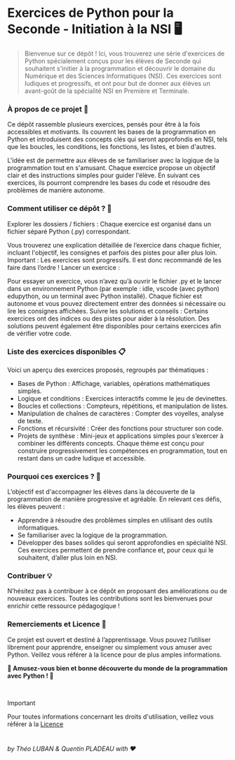# Exercices de Python pour la Seconde - Initiation à la NSI 🖥️
> Bienvenue sur ce dépôt ! Ici, vous trouverez une série d'exercices de Python spécialement conçus pour les élèves de Seconde qui souhaitent s'initier à la programmation et découvrir le domaine du Numérique et des Sciences Informatiques (NSI). Ces exercices sont ludiques et progressifs, et ont pour but de donner aux élèves un avant-goût de la spécialité NSI en Première et Terminale.

### À propos de ce projet 📘
Ce dépôt rassemble plusieurs exercices, pensés pour être à la fois accessibles et motivants. Ils couvrent les bases de la programmation en Python et introduisent des concepts clés qui seront approfondis en NSI, tels que les boucles, les conditions, les fonctions, les listes, et bien d'autres.

L'idée est de permettre aux élèves de se familiariser avec la logique de la programmation tout en s'amusant. Chaque exercice propose un objectif clair et des instructions simples pour guider l'élève. En suivant ces exercices, ils pourront comprendre les bases du code et résoudre des problèmes de manière autonome.

### Comment utiliser ce dépôt ? 🚀
Explorer les dossiers / fichiers : Chaque exercice est organisé dans un fichier séparé Python (.py) correspondant.

Vous trouverez une explication détaillée de l’exercice dans chaque fichier, incluant l'objectif, les consignes et parfois des pistes pour aller plus loin.
Important : Les exercices sont progressifs. Il est donc recommandé de les faire dans l’ordre !
Lancer un exercice :

Pour essayer un exercice, vous n’avez qu’à ouvrir le fichier .py et le lancer dans un environnement Python (par exemple : idle, vscode (avec python) edupython, ou un terminal avec Python installé).
Chaque fichier est autonome et vous pouvez directement entrer des données si nécessaire ou lire les consignes affichées.
Suivre les solutions et conseils : Certains exercices ont des indices ou des pistes pour aider à la résolution. Des solutions peuvent également être disponibles pour certains exercices afin de vérifier votre code.

### Liste des exercices disponibles 📋
Voici un aperçu des exercices proposés, regroupés par thématiques :

- Bases de Python : Affichage, variables, opérations mathématiques simples.
- Logique et conditions : Exercices interactifs comme le jeu de devinettes.
- Boucles et collections : Compteurs, répétitions, et manipulation de listes.
- Manipulation de chaînes de caractères : Compter des voyelles, analyse de texte.
- Fonctions et récursivité : Créer des fonctions pour structurer son code.
- Projets de synthèse : Mini-jeux et applications simples pour s’exercer à combiner les différents concepts.
Chaque thème est conçu pour construire progressivement les compétences en programmation, tout en restant dans un cadre ludique et accessible.

### Pourquoi ces exercices ? 🤔
L’objectif est d'accompagner les élèves dans la découverte de la programmation de manière progressive et agréable. En relevant ces défis, les élèves peuvent :

- Apprendre à résoudre des problèmes simples en utilisant des outils informatiques.
- Se familiariser avec la logique de la programmation.
- Développer des bases solides qui seront approfondies en spécialité NSI.
Ces exercices permettent de prendre confiance et, pour ceux qui le souhaitent, d’aller plus loin en NSI.

### Contribuer 💡
N’hésitez pas à contribuer à ce dépôt en proposant des améliorations ou de nouveaux exercices. Toutes les contributions sont les bienvenues pour enrichir cette ressource pédagogique !

### Remerciements et Licence 📄
Ce projet est ouvert et destiné à l’apprentissage. Vous pouvez l’utiliser librement pour apprendre, enseigner ou simplement vous amuser avec Python. Veillez vous référer à la licence pour de plus amples informations.

**🎉 Amusez-vous bien et bonne découverte du monde de la programmation avec Python ! 🎉**

<br>

> [!IMPORTANT]
> Pour toutes informations concernant les droits d'utilisation, veillez vous référer à la [Licence](https://github.com/Gandalf0207/DecouverteSpeNSIseconde?tab=License-1-ov-file)

# 

*by Théo LUBAN & Quentin PLADEAU with ❤️*
